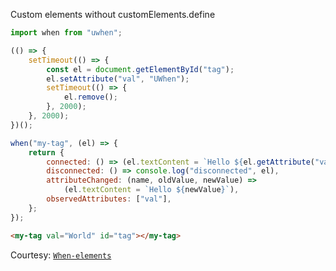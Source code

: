 Custom elements without customElements.define

```js
import when from "uwhen";

(() => {
	setTimeout(() => {
		const el = document.getElementById("tag");
		el.setAttribute("val", "UWhen");
		setTimeout(() => {
			el.remove();
		}, 2000);
	}, 2000);
})();

when("my-tag", (el) => {
	return {
		connected: () => (el.textContent = `Hello ${el.getAttribute("val")}`),
		disconnected: () => console.log("disconnected", el),
		attributeChanged: (name, oldValue, newValue) =>
			(el.textContent = `Hello ${newValue}`),
		observedAttributes: ["val"],
	};
});
```

```html
<my-tag val="World" id="tag"></my-tag>
```

Courtesy: [`When-elements`](https://github.com/indiana-university/when-elements)
